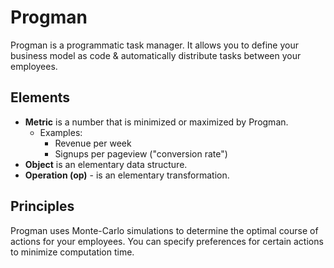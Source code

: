 # Progman

Progman is a programmatic task manager. It allows you to define your business model as code & automatically distribute tasks between your employees. 

## Elements

* **Metric** is a number that is minimized or maximized by Progman.
  * Examples:
    * Revenue per week
    * Signups per pageview ("conversion rate")
* **Object** is an elementary data structure.
* **Operation (op)** - is an elementary transformation.

## Principles

Progman uses Monte-Carlo simulations to determine the optimal course of actions for your employees. You can specify preferences for certain actions to minimize computation time.
